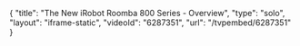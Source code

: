 {
    "title": "The New iRobot Roomba 800 Series - Overview",
    "type": "solo",
    "layout": "iframe-static",
    "videoId": "6287351",
    "url": "\/tvpembed\/6287351"
}